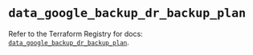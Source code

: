 # `data_google_backup_dr_backup_plan`

Refer to the Terraform Registry for docs: [`data_google_backup_dr_backup_plan`](https://registry.terraform.io/providers/hashicorp/google-beta/6.18.1/docs/data-sources/google_backup_dr_backup_plan).
